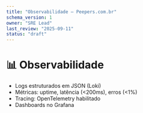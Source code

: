 ```yaml
---
title: "Observabilidade — Peepers.com.br"
schema_version: 1
owner: "SRE Lead"
last_review: "2025-09-11"
status: "draft"
---
```


# 📊 Observabilidade

- Logs estruturados em JSON (Loki)
- Métricas: uptime, latência (<200ms), erros (<1%)
- Tracing: OpenTelemetry habilitado
- Dashboards no Grafana
